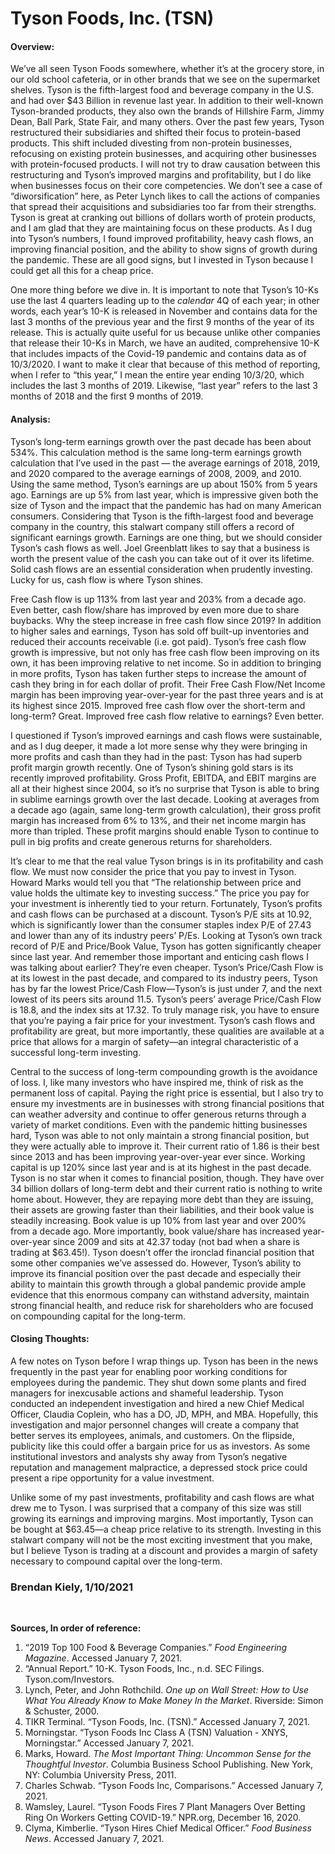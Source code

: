 # Tyson Foods, Inc. (TSN)

#### Overview:
We’ve all seen Tyson Foods somewhere, whether it’s at the grocery store, in our old school cafeteria, or in other brands that we see on the supermarket shelves. Tyson is the fifth-largest food and beverage company in the U.S. and had over $43 Billion in revenue last year. In addition to their well-known Tyson-branded products, they also own the brands of Hillshire Farm, Jimmy Dean, Ball Park, State Fair, and many others. Over the past few years, Tyson restructured their subsidiaries and shifted their focus to protein-based products. This shift included divesting from non-protein businesses, refocusing on existing protein businesses, and acquiring other businesses with protein-focused products. I will not try to draw causation between this restructuring and Tyson’s improved margins and profitability, but I do like when businesses focus on their core competencies. We don’t see a case of “diworsification” here, as Peter Lynch likes to call the actions of companies that spread their acquisitions and subsidiaries too far from their strengths. Tyson is great at cranking out billions of dollars worth of protein products, and I am glad that they are maintaining focus on these products. As I dug into Tyson’s numbers, I found improved profitability, heavy cash flows, an improving financial position, and the ability to show signs of growth during the pandemic. These are all good signs, but I invested in Tyson because I could get all this for a cheap price.  
  
One more thing before we dive in. It is important to note that Tyson’s 10-Ks use the last 4 quarters leading up to the *calendar* 4Q of each year; in other words, each year’s 10-K is released in November and contains data for the last 3 months of the previous year and the first 9 months of the year of its release. This is actually quite useful for us because unlike other companies that release their 10-Ks in March, we have an audited, comprehensive 10-K that includes impacts of the Covid-19 pandemic and contains data as of 10/3/2020. I want to make it clear that because of this method of reporting, when I refer to “this year,” I mean the entire year ending 10/3/20, which includes the last 3 months of 2019. Likewise, “last year” refers to the last 3 months of 2018 and the first 9 months of 2019. 

#### Analysis: 
 Tyson’s long-term earnings growth over the past decade has been about 534%. This calculation method is the same long-term earnings growth calculation that I’ve used in the past — the average earnings of 2018, 2019, and 2020 compared to the average earnings of 2008, 2009, and 2010. Using the same method, Tyson’s earnings are up about 150% from 5 years ago. Earnings are up 5% from last year, which is impressive given both the size of Tyson and the impact that the pandemic has had on many American consumers. Considering that Tyson is the fifth-largest food and beverage company in the country, this stalwart company still offers a record of significant earnings growth. Earnings are one thing, but we should consider Tyson’s cash flows as well. Joel Greenblatt likes to say that a business is worth the present value of the cash you can take out of it over its lifetime. Solid cash flows are an essential consideration when prudently investing. Lucky for us, cash flow is where Tyson shines. 
 
Free Cash flow is up 113% from last year and 203% from a decade ago. Even better, cash flow/share has improved by even more due to share buybacks. Why the steep increase in free cash flow since 2019? In addition to higher sales and earnings, Tyson has sold off built-up inventories and reduced their accounts receivable (i.e. got paid). Tyson’s free cash flow growth is impressive, but not only has free cash flow been improving on its own, it has been improving relative to net income. So in addition to bringing in more profits, Tyson has taken further steps to increase the amount of cash they bring in for each dollar of profit. Their Free Cash Flow/Net Income margin has been improving year-over-year for the past three years and is at its highest since 2015. Improved free cash flow over the short-term and long-term? Great. Improved free cash flow relative to earnings? Even better.

I questioned if Tyson’s improved earnings and cash flows were sustainable, and as I dug deeper, it made a lot more sense why they were bringing in more profits and cash than they had in the past: Tyson has had superb profit margin growth recently. One of Tyson’s shining gold stars is its recently improved profitability. Gross Profit, EBITDA, and EBIT margins are all at their highest since 2004, so it’s no surprise that Tyson is able to bring in sublime earnings growth over the last decade. Looking at averages from a decade ago (again, same long-term growth calculation), their gross profit margin has increased from 6% to 13%, and their net income margin has more than tripled. These profit margins should enable Tyson to continue to pull in big profits and create generous returns for shareholders.  

It’s clear to me that the real value Tyson brings is in its profitability and cash flow. We must now consider the price that you pay to invest in Tyson. Howard Marks would tell you that “The relationship between price and value holds the ultimate key to investing success.” The price you pay for your investment is inherently tied to your return. Fortunately, Tyson’s profits and cash flows can be purchased at a discount. Tyson’s P/E sits at 10.92, which is significantly lower than the consumer staples index P/E of 27.43 and lower than any of its industry peers’ P/Es. Looking at Tyson’s own track record of P/E and Price/Book Value, Tyson has gotten significantly cheaper since last year. And remember those important and enticing cash flows I was talking about earlier? They’re even cheaper. Tyson’s Price/Cash Flow is at its lowest in the past decade, and compared to its industry peers, Tyson has by far the lowest Price/Cash Flow—Tyson’s is just under 7, and the next lowest of its peers sits around 11.5. Tyson’s peers’ average Price/Cash Flow is 18.8, and the index sits at 17.32. To truly manage risk, you have to ensure that you’re paying a fair price for your investment. Tyson’s cash flows and profitability are great, but more importantly, these qualities are available at a price that allows for a margin of safety—an integral characteristic of a successful long-term investing. 

Central to the success of long-term compounding growth is the avoidance of loss. I, like many investors who have inspired me, think of risk as the permanent loss of capital. Paying the right price is essential, but I also try to ensure my investments are in businesses with strong financial positions that can weather adversity and continue to offer generous returns through a variety of market conditions. Even with the pandemic hitting businesses hard, Tyson was able to not only maintain a strong financial position, but they were actually able to improve it. Their current ratio of 1.86 is their best since 2013 and has been improving year-over-year ever since. Working capital is up 120% since last year and is at its highest in the past decade. Tyson is no star when it comes to financial position, though. They have over 34 billion dollars of long-term debt and their current ratio is nothing to write home about. However, they are repaying more debt than they are issuing, their assets are growing faster than their liabilities, and their book value is steadily increasing. Book value is up 10% from last year and over 200% from a decade ago. More importantly, book value/share has increased year-over-year since 2009 and sits at 42.37 today (not bad when a share is trading at $63.45!). Tyson doesn’t offer the ironclad financial position that some other companies we’ve assessed do. However, Tyson’s ability to improve its financial position over the past decade and especially their ability to maintain this growth through a global pandemic provide ample evidence that this enormous company can withstand adversity, maintain strong financial health, and reduce risk for shareholders who are focused on compounding capital for the long-term.

#### Closing Thoughts:
A few notes on Tyson before I wrap things up. Tyson has been in the news frequently in the past year for enabling poor working conditions for employees during the pandemic. They shut down some plants and fired managers for inexcusable actions and shameful leadership. Tyson conducted an independent investigation and hired a new Chief Medical Officer, Claudia Coplein, who has a DO, JD, MPH, and MBA. Hopefully, this investigation and major personnel changes will create a company that better serves its employees, animals, and customers. On the flipside, publicity like this could offer a bargain price for us as investors. As some institutional investors and analysts shy away from Tyson’s negative reputation and management malpractice, a depressed stock price could present a ripe opportunity for a value investment. 

Unlike some of my past investments, profitability and cash flows are what drew me to Tyson. I was surprised that a company of this size was still growing its earnings and improving margins. Most importantly, Tyson can be bought at $63.45—a cheap price relative to its strength. Investing in this stalwart company will not be the most exciting investment that you make, but I believe Tyson is trading at a discount and provides a margin of safety necessary to compound capital over the long-term.

### Brendan Kiely, 1/10/2021
<br>

**Sources, In order of reference:**

1. “2019 Top 100 Food & Beverage Companies.” *Food Engineering Magazine*. Accessed January 7, 2021.
2. “Annual Report.” 10-K. Tyson Foods, Inc., n.d. SEC Filings. Tyson.com/Investors.
3. Lynch, Peter, and John Rothchild. *One up on Wall Street: How to Use What You Already Know to Make Money In the Market*. Riverside: Simon & Schuster, 2000.
4. TIKR Terminal. “Tyson Foods, Inc. (TSN).” Accessed January 7, 2021.
5. Morningstar. “Tyson Foods Inc Class A (TSN) Valuation - XNYS, Morningstar.” Accessed January 7, 2021.
6. Marks, Howard. *The Most Important Thing: Uncommon Sense for the Thoughtful Investor*. Columbia Business School Publishing. New York, NY: Columbia University Press, 2011.
7. Charles Schwab. “Tyson Foods Inc, Comparisons.” Accessed January 7, 2021.
8. Wamsley, Laurel. “Tyson Foods Fires 7 Plant Managers Over Betting Ring On Workers Getting COVID-19.” NPR.org, December 16, 2020.
9. Clyma, Kimberlie. “Tyson Hires Chief Medical Officer.” *Food Business News*. Accessed January 7, 2021.
